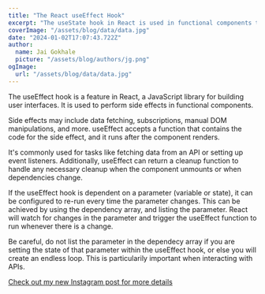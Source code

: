 ```yaml
---
title: "The React useEffect Hook"
excerpt: "The useState hook in React is used in functional components to synchronize the component with an external system. useEffect fetches data after component mount in a React functional component. The empty dependency array ensures it runs once. Optional cleanup handles unmounting."
coverImage: "/assets/blog/data/data.jpg"
date: "2024-01-02T17:07:43.722Z"
author:
  name: Jai Gokhale
  picture: "/assets/blog/authors/jg.png"
ogImage:
  url: "/assets/blog/data/data.jpg"
---
```


The useEffect hook is a feature in React, a JavaScript library for building user interfaces. It is used to perform side effects in functional components.

Side effects may include data fetching, subscriptions, manual DOM manipulations, and more. useEffect accepts a function that contains the code for the side effect, and it runs after the component renders.

It's commonly used for tasks like fetching data from an API or setting up event listeners. Additionally, useEffect can return a cleanup function to handle any necessary cleanup when the component unmounts or when dependencies change.

If the useEffect hook is dependent on a parameter (variable or state), it can be configured to re-run every time the parameter changes. This can be achieved by using the dependency array, and listing the parameter. React will watch for changes in the parameter and trigger the useEffect function to run whenever there is a change.

Be careful, do not list the parameter in the dependecy array if you are setting the state of that parameter within the useEffect hook, or else you will create an endless loop. This is particularily important when interacting with APIs.

[Check out my new Instagram post for more details](https://www.instagram.com/p/C1m_m4_u04T/?img_index=1)
